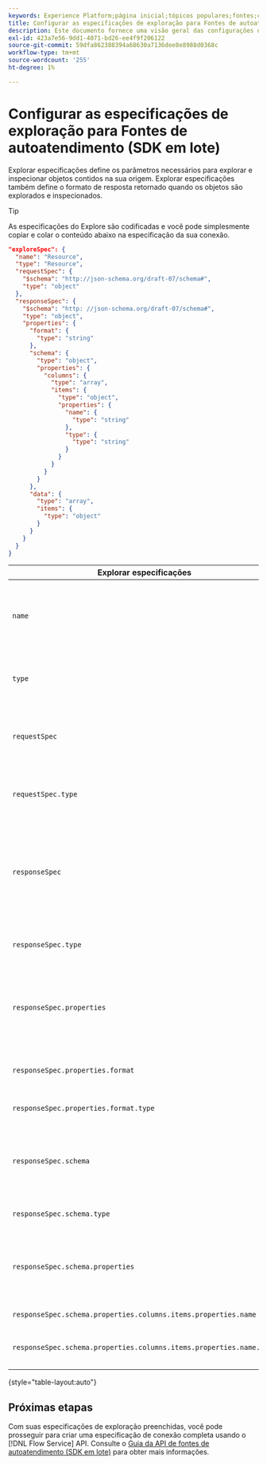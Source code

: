 ```yaml
---
keywords: Experience Platform;página inicial;tópicos populares;fontes;conectores;conectores de origem;fontes sdk;sdk;SDK
title: Configurar as especificações de exploração para Fontes de autoatendimento (SDK em lote)
description: Este documento fornece uma visão geral das configurações que você precisa preparar para usar as Fontes de autoatendimento (SDK em lote).
exl-id: 423a7e56-9dd1-4071-bd26-ee4f9f206122
source-git-commit: 59dfa862388394a68630a7136dee8e8988d0368c
workflow-type: tm+mt
source-wordcount: '255'
ht-degree: 1%

---
```


# Configurar as especificações de exploração para Fontes de autoatendimento (SDK em lote)

Explorar especificações define os parâmetros necessários para explorar e inspecionar objetos contidos na sua origem. Explorar especificações também define o formato de resposta retornado quando os objetos são explorados e inspecionados.

>[!TIP]
>
>As especificações do Explore são codificadas e você pode simplesmente copiar e colar o conteúdo abaixo na especificação da sua conexão.

```json
"exploreSpec": {
  "name": "Resource",
  "type": "Resource",
  "requestSpec": {
    "$schema": "http://json-schema.org/draft-07/schema#",
    "type": "object"
  },
  "responseSpec": {
    "$schema": "http: //json-schema.org/draft-07/schema#",
    "type": "object",
    "properties": {
      "format": {
        "type": "string"
      },
      "schema": {
        "type": "object",
        "properties": {
          "columns": {
            "type": "array",
            "items": {
              "type": "object",
              "properties": {
                "name": {
                  "type": "string"
                },
                "type": {
                  "type": "string"
                }
              }
            }
          }
        }
      },
      "data": {
        "type": "array",
        "items": {
          "type": "object"
        }
      }
    }
  }
}
```

| Explorar especificações | Descrição | Exemplo |
| --- | --- | --- |
| `name` | Define o nome ou identificador da especificação de exploração. | `Resource` |
| `type` | Define o tipo da especificação de exploração. | `Resource` |
| `requestSpec` | Contém os parâmetros necessários para explorar objetos na conexão. |
| `requestSpec.type` | Define o tipo de dados da especificação da solicitação. | `object` |
| `responseSpec` | Contém os parâmetros que definem o formato da mensagem de resposta retornada em relação a uma chamada de exploração. |
| `responseSpec.type` | Define o tipo de dados da especificação da resposta. | `object` |
| `responseSpec.properties` | Contém informações relacionadas a como a mensagem de resposta está formatada. |
| `responseSpec.properties.format` | Define a formatação do schema de resposta. | `object` |
| `responseSpec.properties.format.type` | Define o tipo de dados das propriedades. | `string` |
| `responseSpec.schema` | Contém informações relacionadas a como o esquema de resposta é formatado. |
| `responseSpec.schema.type` | Define o tipo de dados do esquema. | `object` |
| `responseSpec.schema.properties` | Contém informações sobre as colunas, o tipo e os itens mantidos em um esquema. |
| `responseSpec.schema.properties.columns.items.properties.name` | Exibe o nome do arquivo. |
| `responseSpec.schema.properties.columns.items.properties.name.type` | Define o tipo de dados do nome do arquivo. | `string` |

{style="table-layout:auto"}

## Próximas etapas

Com suas especificações de exploração preenchidas, você pode prosseguir para criar uma especificação de conexão completa usando o [!DNL Flow Service] API. Consulte o [Guia da API de fontes de autoatendimento (SDK em lote)](../api/api-overview.md) para obter mais informações.
